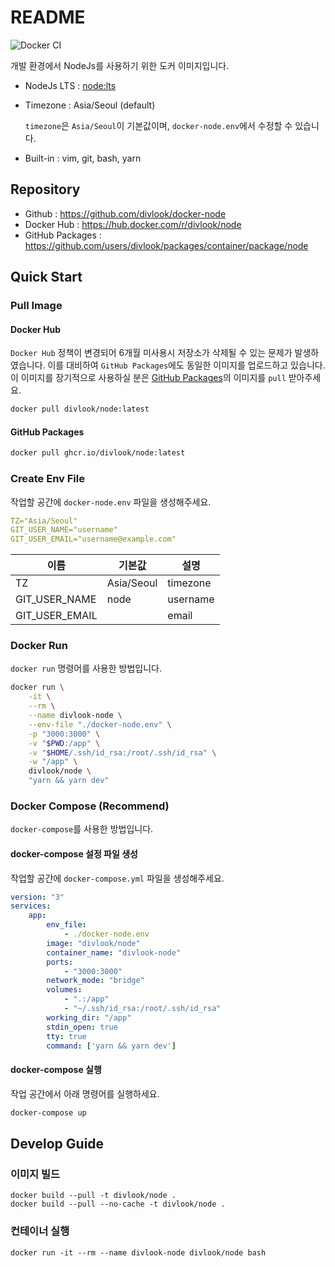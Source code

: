 # README

![Docker CI](https://github.com/divlook/docker-node/workflows/Docker%20CI/badge.svg)

개발 환경에서 NodeJs를 사용하기 위한 도커 이미지입니다.

- NodeJs LTS : [node:lts](https://hub.docker.com/_/node)

- Timezone : Asia/Seoul (default)

    `timezone`은 `Asia/Seoul`이 기본값이며, `docker-node.env`에서 수정할 수 있습니다.

- Built-in : vim, git, bash, yarn

## Repository

- Github : https://github.com/divlook/docker-node
- Docker Hub : https://hub.docker.com/r/divlook/node
- GitHub Packages : https://github.com/users/divlook/packages/container/package/node

## Quick Start

### Pull Image

#### Docker Hub

`Docker Hub` 정책이 변경되어 6개월 미사용시 저장소가 삭제될 수 있는 문제가 발생하였습니다. 이를 대비하여 `GitHub Packages`에도 동일한 이미지를 업로드하고 있습니다. 이 이미지를 장기적으로 사용하실 분은 [GitHub Packages](#GitHub-Packages)의 이미지를 `pull` 받아주세요.

```bash
docker pull divlook/node:latest
```

#### GitHub Packages

```bash
docker pull ghcr.io/divlook/node:latest
```

### Create Env File

작업할 공간에 `docker-node.env` 파일을 생성해주세요.

```yml
TZ="Asia/Seoul"
GIT_USER_NAME="username"
GIT_USER_EMAIL="username@example.com"
```

| 이름            | 기본값       | 설명      |
| -------------- | ---------- | -------- |
| TZ             | Asia/Seoul | timezone |
| GIT_USER_NAME  | node       | username |
| GIT_USER_EMAIL |            | email    |

### Docker Run

`docker run` 명령어를 사용한 방법입니다.

```bash
docker run \
    -it \
    --rm \
    --name divlook-node \
    --env-file "./docker-node.env" \
    -p "3000:3000" \
    -v "$PWD:/app" \
    -v "$HOME/.ssh/id_rsa:/root/.ssh/id_rsa" \
    -w "/app" \
    divlook/node \
    "yarn && yarn dev"
```

### Docker Compose (Recommend)

`docker-compose`를 사용한 방법입니다.

#### docker-compose 설정 파일 생성

작업할 공간에 `docker-compose.yml` 파일을 생성해주세요.

```yml
version: "3"
services:
    app:
        env_file:
            - ./docker-node.env
        image: "divlook/node"
        container_name: "divlook-node"
        ports:
            - "3000:3000"
        network_mode: "bridge"
        volumes:
            - ".:/app"
            - "~/.ssh/id_rsa:/root/.ssh/id_rsa"
        working_dir: "/app"
        stdin_open: true
        tty: true
        command: ['yarn && yarn dev']
```
#### docker-compose 실행

작업 공간에서 아래 명령어를 실행하세요.

```bash
docker-compose up
```

## Develop Guide

### 이미지 빌드

```
docker build --pull -t divlook/node .
docker build --pull --no-cache -t divlook/node .
```

### 컨테이너 실행

```
docker run -it --rm --name divlook-node divlook/node bash
```
